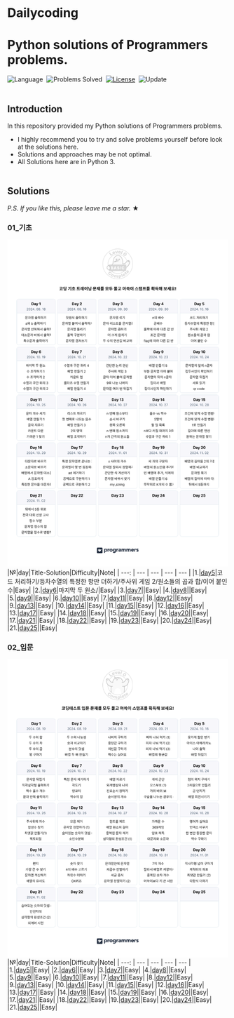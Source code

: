 # Dailycoding
# Python solutions of Programmers problems.
![Language](https://img.shields.io/badge/language-Python-blue.svg)&nbsp;
![Problems Solved](https://img.shields.io/badge/problems%20solved-0%2F0-orange)&nbsp;
[![License](https://img.shields.io/badge/source-Programmers-green.svg)](./LICENSE)&nbsp;
![Update](https://img.shields.io/badge/update-Daily-brightgreen.svg)&nbsp;
<br><br>

## Introduction
In this repository provided my Python solutions of Programmers problems. 
- I highly recommend you to try and solve problems yourself before look at the solutions here.
- Solutions and approaches may be not optimal.
- All Solutions here are in Python 3.
<br><br>

## Solutions
*P.S. If you like this, please leave me a star.* ★

### 01_기초
![기초트레이닝캘린더](https://github.com/Geon-05/dailycoding/blob/main/img/%EC%BD%94%EB%94%A9%20%EA%B8%B0%EC%B4%88%20%ED%8A%B8%EB%A0%88%EC%9D%B4%EB%8B%9D%20%EC%BA%98%EB%A6%B0%EB%8D%94.png?raw=true)
|№|day|Title-Solution|Difficulty|Note|
| ---: | --- | --- | --- | --- |
|1.|[day5](https://github.com/Geon-05/dailycoding/tree/main/programmers_%EC%BD%94%EB%94%A9%ED%85%8C%EC%8A%A4%ED%8A%B8/01_%EA%B8%B0%EC%B4%88/day05)|코드 처리하기/등차수열의 특정한 항만 더하기/주사위 게임 2/원소들의 곱과 합/이어 붙인 수|Easy|
|2.|[day6](https://github.com/Geon-05/dailycoding/tree/main/programmers_%EC%BD%94%EB%94%A9%ED%85%8C%EC%8A%A4%ED%8A%B8/01_%EA%B8%B0%EC%B4%88/day06)|마지막 두 원소/|Easy|
|3.|[day7]()||Easy|
|4.|[day8]()||Easy|
|5.|[day9]()||Easy|
|6.|[day10]()||Easy|
|7.|[day11]()||Easy|
|8.|[day12]()||Easy|
|9.|[day13]()||Easy|
|10.|[day14]()||Easy|
|11.|[day15]()||Easy|
|12.|[day16]()||Easy|
|13.|[day17]()||Easy|
|14.|[day18]()||Easy|
|15.|[day19]()||Easy|
|16.|[day20]()||Easy|
|17.|[day21]()||Easy|
|18.|[day22]()||Easy|
|19.|[day23]()||Easy|
|20.|[day24]()||Easy|
|21.|[day25]()||Easy|

### 02_입문
![입문트레이닝캘린더](https://github.com/Geon-05/dailycoding/blob/main/img/%EC%BD%94%EB%94%A9%ED%85%8C%EC%8A%A4%ED%8A%B8%20%EC%9E%85%EB%AC%B8%20%EC%BA%98%EB%A6%B0%EB%8D%94.png?raw=true)
|№|day|Title-Solution|Difficulty|Note|
| ---: | --- | --- | --- | --- |
|1.|[day5]()||Easy|
|2.|[day6]()||Easy|
|3.|[day7]()||Easy|
|4.|[day8]()||Easy|
|5.|[day9]()||Easy|
|6.|[day10]()||Easy|
|7.|[day11]()||Easy|
|8.|[day12]()||Easy|
|9.|[day13]()||Easy|
|10.|[day14]()||Easy|
|11.|[day15]()||Easy|
|12.|[day16]()||Easy|
|13.|[day17]()||Easy|
|14.|[day18]()||Easy|
|15.|[day19]()||Easy|
|16.|[day20]()||Easy|
|17.|[day21]()||Easy|
|18.|[day22]()||Easy|
|19.|[day23]()||Easy|
|20.|[day24]()||Easy|
|21.|[day25]()||Easy|
